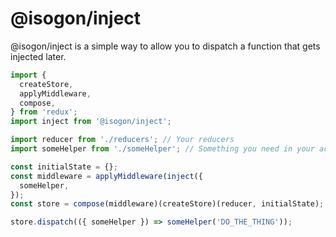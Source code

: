@isogon/inject
==============

@isogon/inject is a simple way to allow you to dispatch a function that gets injected later.

```js
import {
  createStore,
  applyMiddleware,
  compose,
} from 'redux';
import inject from '@isogon/inject';

import reducer from './reducers'; // Your reducers
import someHelper from './someHelper'; // Something you need in your actions

const initialState = {};
const middleware = applyMiddleware(inject({
  someHelper,
});
const store = compose(middleware)(createStore)(reducer, initialState);

store.dispatch(({ someHelper }) => someHelper('DO_THE_THING'));
```
